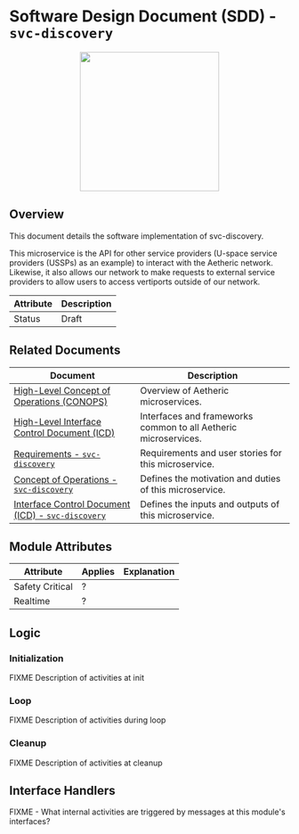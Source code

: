 # Software Design Document (SDD) - `svc-discovery` 

<center>

<img src="https://github.com/aetheric-oss/.github/blob/main/assets/doc-banner.png" style="height:250px" />

</center>

## Overview

This document details the software implementation of svc-discovery.

This microservice is the API for other service providers (U-space service providers (USSPs) as an example) to interact with the Aetheric network. Likewise, it also allows our network to make requests to external service providers to allow users to access vertiports outside of our network.

Attribute | Description
--- | ---
Status | Draft

## Related Documents

Document | Description
--- | ---
[High-Level Concept of Operations (CONOPS)](https://github.com/aetheric-oss/se-services/blob/develop/docs/conops.md) | Overview of Aetheric microservices.
[High-Level Interface Control Document (ICD)](https://github.com/aetheric-oss/se-services/blob/develop/docs/icd.md)  | Interfaces and frameworks common to all Aetheric microservices.
[Requirements - `svc-discovery`](https://nocodb.arrowair.com/dashboard/#/nc/view/ce00646b-1776-4a72-b01a-50dcd220de2a) | Requirements and user stories for this microservice.
[Concept of Operations - `svc-discovery`](./conops.md) | Defines the motivation and duties of this microservice.
[Interface Control Document (ICD) - `svc-discovery`](./icd.md) | Defines the inputs and outputs of this microservice.

## Module Attributes

Attribute | Applies | Explanation
--- | --- | ---
Safety Critical | ? | 
Realtime | ? |

## Logic

### Initialization

FIXME Description of activities at init

### Loop

FIXME Description of activities during loop

### Cleanup

FIXME Description of activities at cleanup

## Interface Handlers

FIXME - What internal activities are triggered by messages at this module's interfaces?
